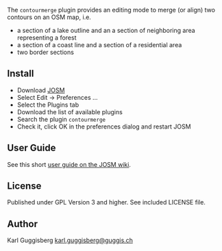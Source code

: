 The `contourmerge` plugin provides an editing mode to merge (or align) two 
contours on an OSM map, i.e.

* a section of a lake outline and an a section of neighboring area representing 
  a forest
* a section of a coast line and a section of a residential area
* two border sections 

## Install
* Download [JOSM](http://josm.openstreetmap.de)
* Select Edit -> Preferences ...
* Select the Plugins tab
* Download the list of available plugins
* Search the plugin `contourmerge`
* Check it, click OK in the preferences dialog and restart JOSM

## User Guide
See this short [user guide on the JOSM wiki](http://josm.openstreetmap.de/wiki/Help/Plugin/ContourMerge).

## License
Published under GPL Version 3 and higher. See included LICENSE file.

## Author
Karl Guggisberg <karl.guggisberg@guggis.ch>      
